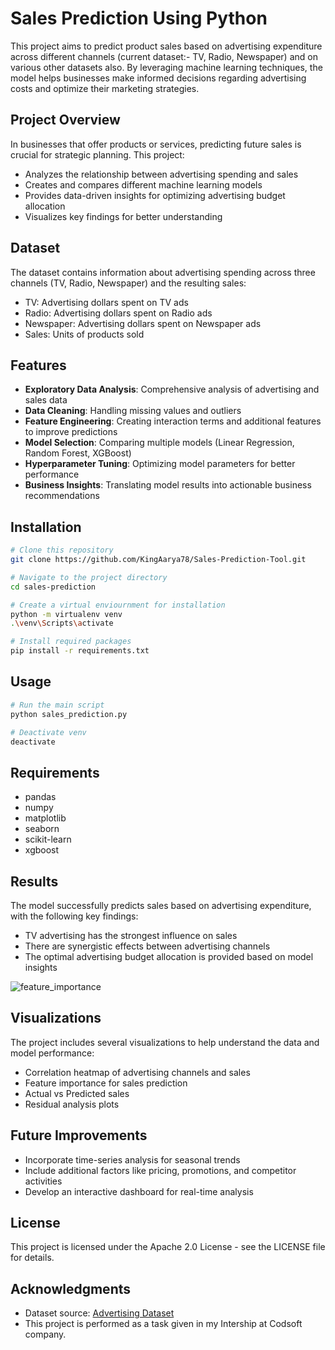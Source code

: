 # Sales Prediction Using Python

This project aims to predict product sales based on advertising expenditure across different channels (current dataset:- TV, Radio, Newspaper) and on various other datasets also. By leveraging machine learning techniques, the model helps businesses make informed decisions regarding advertising costs and optimize their marketing strategies.

## Project Overview

In businesses that offer products or services, predicting future sales is crucial for strategic planning. This project:

- Analyzes the relationship between advertising spending and sales
- Creates and compares different machine learning models
- Provides data-driven insights for optimizing advertising budget allocation
- Visualizes key findings for better understanding

## Dataset

The dataset contains information about advertising spending across three channels (TV, Radio, Newspaper) and the resulting sales:

- TV: Advertising dollars spent on TV ads
- Radio: Advertising dollars spent on Radio ads
- Newspaper: Advertising dollars spent on Newspaper ads
- Sales: Units of products sold

## Features

- **Exploratory Data Analysis**: Comprehensive analysis of advertising and sales data
- **Data Cleaning**: Handling missing values and outliers
- **Feature Engineering**: Creating interaction terms and additional features to improve predictions
- **Model Selection**: Comparing multiple models (Linear Regression, Random Forest, XGBoost)
- **Hyperparameter Tuning**: Optimizing model parameters for better performance
- **Business Insights**: Translating model results into actionable business recommendations

## Installation

```bash
# Clone this repository
git clone https://github.com/KingAarya78/Sales-Prediction-Tool.git

# Navigate to the project directory
cd sales-prediction

# Create a virtual enviournment for installation
python -m virtualenv venv
.\venv\Scripts\activate 

# Install required packages
pip install -r requirements.txt
```

## Usage

```bash
# Run the main script
python sales_prediction.py

# Deactivate venv
deactivate
```

## Requirements

- pandas
- numpy
- matplotlib
- seaborn
- scikit-learn
- xgboost

## Results

The model successfully predicts sales based on advertising expenditure, with the following key findings:

- TV advertising has the strongest influence on sales
- There are synergistic effects between advertising channels
- The optimal advertising budget allocation is provided based on model insights

![feature_importance](https://github.com/user-attachments/assets/352cdc38-67d6-4f7e-91a6-c1432d767624)


## Visualizations

The project includes several visualizations to help understand the data and model performance:

- Correlation heatmap of advertising channels and sales
- Feature importance for sales prediction
- Actual vs Predicted sales
- Residual analysis plots

## Future Improvements

- Incorporate time-series analysis for seasonal trends
- Include additional factors like pricing, promotions, and competitor activities
- Develop an interactive dashboard for real-time analysis

## License

This project is licensed under the Apache 2.0 License - see the LICENSE file for details.

## Acknowledgments

- Dataset source: [Advertising Dataset](https://www.kaggle.com/purbar/advertising-data)
- This project is performed as a task given in my Intership at Codsoft company.
